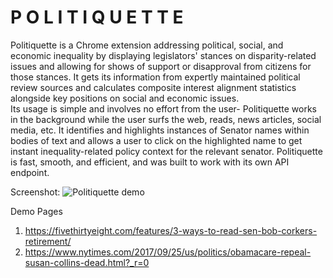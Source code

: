 # P O L I T I Q U E T T E

Politiquette is a Chrome extension addressing political, social, and economic inequality by displaying legislators' stances on disparity-related issues and allowing for shows of support or disapproval from citizens for those stances. It gets its information from expertly maintained political review sources and calculates composite interest alignment statistics alongside key positions on social and economic issues.   
Its usage is simple and involves no effort from the user- Politiquette works in the background while the user surfs the web, reads, news articles, social media, etc. It identifies and highlights instances of Senator names within bodies of text and allows a user to click on the highlighted name to get instant inequality-related policy context for the relevant senator. Politiquette is fast, smooth, and efficient, and was built to work with its own API endpoint. 

Screenshot: 
![Politiquette demo](https://raw.githubusercontent.com/rahulgs12/politiquette/master/demo.png)

<!-- 1. Progress bars (empty closer to 0, full closer to 100) for each of the % attributes 
2. Small-text sentences for each of the interest group ratings (the "civil" attribute in the JSON)
3. Red pop-up if Republican, Blue if Democratic 
4. Show State and Party 

 -->

Demo Pages 
1. https://fivethirtyeight.com/features/3-ways-to-read-sen-bob-corkers-retirement/
2. https://www.nytimes.com/2017/09/25/us/politics/obamacare-repeal-susan-collins-dead.html?_r=0